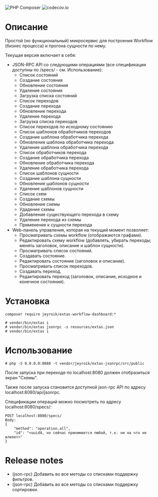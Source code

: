 ![PHP Composer](https://github.com/jeyroik/extas-workflow-dashboard/workflows/PHP%20Composer/badge.svg?branch=master&event=push)
![codecov.io](https://codecov.io/gh/jeyroik/extas-workflow-dashboard/coverage.svg?branch=master)

# Описание

Простой (но функциональный) микросервис для построения Workflow (бизнес процесса) и прогона сущности по нему.

Текущая версия включает в себя:
- JSON-RPC API со следующими операциями (все спецификации доступны по /specs/ - см. Использование):
    - Список состояний
    - Создание состояния
    - Обновление состояния
    - Удаление состояния
    - Загрузка списка состояний
    - Список переходов
    - Создание перехода
    - Обновление перехода
    - Удаление перехода
    - Загрузка списка переходов
    - Список переходов по исходному состоянию
    - Список шаблонов обработчиков переходов
    - Создание шаблона обработчика перехода
    - Обновление шаблона обработчика перехода
    - Удаление шаблона обработчика перехода
    - Список обработчиков перехода
    - Создание обработчика перехода
    - Обновление обработчика перехода
    - Удаление обработчика перехода
    - Список шаблонов сущности
    - Создание шаблона сущности
    - Обновление шаблонов сущности
    - Удаление шаблонов сущности
    - Список схем
    - Создание схемы
    - Обновление схемы
    - Удадение схемы
    - Добавление существующего перехода в схему
    - Удаление перехода из схемы
    - Применение к сущности перехода
- Web-панель управления, которая на текущий момент позволяет:
    - Просматривать схемы workflow (отображаются графами).
    - Редактировать схему workflow (добавлять, убирать переходы; менять заголовок, описание и шаблон сущности).
    - Просматривать список состояний.
    - Создавать состояние.
    - Редактировать состояние (заголовок и описание).
    - Просматривать список переходов.
    - Создавать переход.
    - Редактировать переход (заголовок, описание, исходное и конечное состояния).

# Установка

`composer require jeyroik/extas-workflow-dashboard:*`

```
# vendor/bin/extas i
# vendor/bin/extas jsonrpc -s resources/extas.json
# vendor/bin/extas i
```


# Использование

`# php -S 0.0.0.0:8080 -t vendor/jeyroik/extas-jsonrpc/src/public`

После запуска при переходе по localhost:8080 должен отобразиться экран "Схемы".

Также после запуска становится доступной json-rpc API по адресу localhost:8080/api/jsonrpc.

Спецификации операций можно посмотреть по адресу localhost:8080/specs/:

```
POST localhost:8080/specs/
Body:
{
    "method": "operation.all",
    "id": "<uuid4, но сейчас принимается любой, т.к. ни на что не влияет>"
}
```

# Release notes

- (json-rpc) Добавить во все методы со списками поддержку фильтров.
- (json-rpc) Добавить во все методы со списками поддержку сортировки. 
